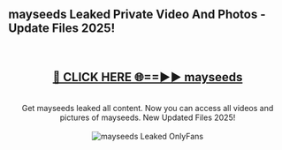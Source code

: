 <h2>mayseeds Leaked Private Video And Photos - Update Files 2025!</h2>
<br>
<div align="center">
<h2><a href="https://linkcuts.com/hfmhzwbr" rel="nofollow">🔴 CLICK HERE 🌐==►► mayseeds</a></h2>
<br>
Get mayseeds leaked all content. Now you can access all videos and pictures of mayseeds. New Updated Files 2025!
<br>
<br>
<a href="https://linkcuts.com/hfmhzwbr" rel="nofollow" data-target="animated-image.originalLink"><img src="https://i.ibb.co.com/WyWwxjT/player-gif2.gif" alt="mayseeds Leaked OnlyFans" style="max-width: 100%; display: inline-block;" data-target="animated-image.originalImage"></a>
</div>
<br>